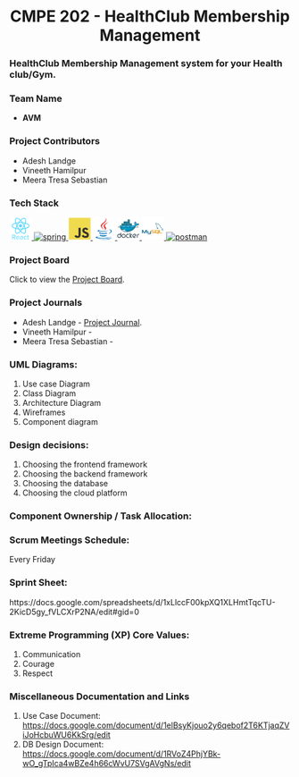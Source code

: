 <h1 align="center">CMPE 202 - HealthClub Membership Management</h1>
<h3>HealthClub Membership Management system for your Health club/Gym.</h3>

<h3>Team Name</h3>

- <b>AVM</b>

<h3>Project Contributors</h3>

- Adesh Landge
- Vineeth Hamilpur
- Meera Tresa Sebastian

<h3>Tech Stack</h3>

<a href="https://reactjs.org/" target="_blank" rel="noreferrer"> <img src="https://raw.githubusercontent.com/devicons/devicon/master/icons/react/react-original-wordmark.svg" alt="react" width="40" height="40"/> </a> <a href="https://spring.io/" target="_blank" rel="noreferrer"> <img src="https://www.vectorlogo.zone/logos/springio/springio-icon.svg" alt="spring" width="40" height="40"/> </a> <a href="https://developer.mozilla.org/en-US/docs/Web/JavaScript" target="_blank" rel="noreferrer"> <img src="https://raw.githubusercontent.com/devicons/devicon/master/icons/javascript/javascript-original.svg" alt="javascript" width="40" height="40"/> </a>  <a href="https://www.java.com" target="_blank" rel="noreferrer"> <img src="https://raw.githubusercontent.com/devicons/devicon/master/icons/java/java-original.svg" alt="java" width="40" height="40"/> <a href="https://www.docker.com/" target="_blank" rel="noreferrer"> <img src="https://raw.githubusercontent.com/devicons/devicon/master/icons/docker/docker-original-wordmark.svg" alt="docker" width="40" height="40"/> </a>  <a href="https://www.mysql.com/" target="_blank" rel="noreferrer"> <img src="https://raw.githubusercontent.com/devicons/devicon/master/icons/mysql/mysql-original-wordmark.svg" alt="mysql" width="40" height="40"/> </a>  <a href="https://postman.com" target="_blank" rel="noreferrer"> <img src="https://www.vectorlogo.zone/logos/getpostman/getpostman-icon.svg" alt="postman" width="40" height="40"/> </a>

<h3>Project Board</h3>

Click to view the [Project Board](https://github.com/orgs/gopinathsjsu/projects/69).

<h3>Project Journals</h3>

- Adesh Landge - [Project Journal](https://github.com/gopinathsjsu/team-project-avm/blob/main/Project%20Journals/Project%20Journal%20of%20Adesh.MD).
- Vineeth Hamilpur - 
- Meera Tresa Sebastian - 

<h3>UML Diagrams:</h3>

1. Use case Diagram
2. Class Diagram
3. Architecture Diagram
4. Wireframes
5. Component diagram

<h3>Design decisions:</h3>

1. Choosing the frontend framework
2. Choosing the backend framework
3. Choosing the database
4. Choosing the cloud platform

<h3>Component Ownership / Task Allocation:</h3>

<h3>Scrum Meetings Schedule:</h3>
Every Friday

<h3>Sprint Sheet:</h3>
https://docs.google.com/spreadsheets/d/1xLlccF00kpXQ1XLHmtTqcTU-2KicD5gy_fVLCXrP2NA/edit#gid=0

<h3>Extreme Programming (XP) Core Values:</h3>

1. Communication
2. Courage
3. Respect

<h3>Miscellaneous Documentation and Links</h3>

1. Use Case Document: https://docs.google.com/document/d/1elBsyKjouo2y6qebof2T6KTjaqZViJoHcbuWU6KkSrg/edit
2. DB Design Document: https://docs.google.com/document/d/1RVoZ4PhjYBk-wO_gTpIca4wBZe4h66cWvU7SVgAVgNs/edit

